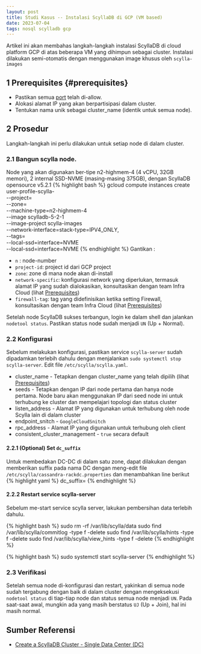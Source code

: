 ```yaml
---
layout: post
title: Studi Kasus -- Instalasi ScyllaDB di GCP (VM based)
date: 2023-07-04
tags: nosql scylladb gcp
---
```


Artikel ini akan membahas langkah-langkah instalasi ScyllaDB di cloud platform GCP di atas beberapa VM yang dihimpun sebagai cluster.
Instalasi dilakukan semi-otomatis dengan menggunakan image khusus oleh `scylla-images`

<!--more-->

## 1 Prerequisites {#prerequisites}

* Pastikan semua [port](https://opensource.docs.scylladb.com/stable/operating-scylla/admin.html#cqlsh-networking) telah di-allow.
* Alokasi alamat IP yang akan berpartisipasi dalam cluster.
* Tentukan nama unik sebagai cluster_name (identik untuk semua node).

## 2 Prosedur

Langkah-langkah ini perlu dilakukan untuk setiap node di dalam cluster.

### 2.1 Bangun scylla node.
Node yang akan digunakan ber-tipe n2-highmem-4 (4 vCPU, 32GB memori), 2 internal SSD-NVME (masing-masing 375GB), dengan ScyllaDB opensource v5.2.1
{% highlight bash %}
gcloud compute instances create user-profile-scylla-<n> \
    --project=<project-id> \
    --zone=<zone> \
    --machine-type=n2-highmem-4 \
    --image scylladb-5-2-1 \
    --image-project scylla-images \
    --network-interface=stack-type=IPV4_ONLY,<network-specific> \
    --tags=<firewall-tag> \
    --local-ssd=interface=NVME \
    --local-ssd=interface=NVME
{% endhighlight %}
Gantikan :
* `n` : node-number
* `project-id`: project id dari GCP project
* `zone`: zone di mana node akan di-install
* `network-specific`: konfigurasi network yang diperlukan, termasuk alamat IP yang sudah dialokasikan, konsultasikan dengan team Infra Cloud (lihat [Prerequisites](#prerequisites))
* `firewall-tag`: tag yang didefinisikan ketika setting Firewall, konsultasikan dengan team Infra Cloud (lihat [Prerequisites](#prerequisites))

Setelah node ScyllaDB sukses terbangun, login ke dalam shell dan jalankan `nodetool status`.
Pastikan status node sudah menjadi `UN` (Up + Normal).

### 2.2 Konfigurasi

Sebelum melakukan konfigurasi, pastikan service `scylla-server` sudah dipadamkan terlebih dahulu dengan menjalankan `sudo systemctl stop scylla-server`.
Edit file `/etc/scylla/scylla.yaml`.

* cluster_name - Tetapkan dengan cluster_name yang telah dipilih (lihat [Prerequisites](#prerequisites))
* seeds - Tetapkan dengan IP dari node pertama dan hanya node pertama. Node baru akan menggunakan IP dari seed node ini untuk terhubung ke cluster dan mempelajari topologi dan status cluster
* listen_address - Alamat IP yang digunakan untuk terhubung oleh node Scylla lain di dalam cluster
* endpoint_snitch - `GoogleCloudSnitch`
* rpc_address - Alamat IP yang digunakan untuk terhubung oleh client
* consistent_cluster_management - `true` secara default

#### 2.2.1 (Optional) Set `dc_suffix`

Untuk membedakan DC-DC di dalam satu zone, dapat dilakukan dengan memberikan suffix pada nama DC dengan meng-edit file `/etc/scylla/cassandra-rackdc.properties` dan menambahkan line berikut 
{% highlight yaml %}
dc_suffix=<suffix>
{% endhighlight %}

#### 2.2.2 Restart service scylla-server

Sebelum me-start service scylla server, lakukan pembersihan data terlebih dahulu.

{% highlight bash %}
sudo rm -rf /var/lib/scylla/data
sudo find /var/lib/scylla/commitlog -type f -delete
sudo find /var/lib/scylla/hints -type f -delete
sudo find /var/lib/scylla/view_hints -type f -delete
{% endhighlight %}

{% highlight bash %}
sudo systemctl start scylla-server
{% endhighlight %}

### 2.3 Verifikasi

Setelah semua node di-konfigurasi dan restart, yakinkan di semua node sudah tergabung dengan baik di dalam cluster dengan mengeksekusi `nodetool status` di tiap-tiap node dan status semua node menjadi `UN`.
Pada saat-saat awal, mungkin ada yang masih berstatus `UJ` (Up + Join), hal ini masih normal.

## Sumber Referensi
* [Create a ScyllaDB Cluster - Single Data Center (DC)](https://opensource.docs.scylladb.com/stable/operating-scylla/procedures/cluster-management/create-cluster.html)